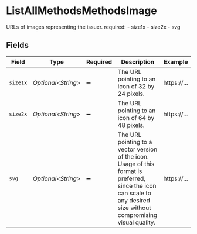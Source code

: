 # ListAllMethodsMethodsImage

URLs of images representing the issuer. required: - size1x - size2x - svg


## Fields

| Field                                                                                                                                                                  | Type                                                                                                                                                                   | Required                                                                                                                                                               | Description                                                                                                                                                            | Example                                                                                                                                                                |
| ---------------------------------------------------------------------------------------------------------------------------------------------------------------------- | ---------------------------------------------------------------------------------------------------------------------------------------------------------------------- | ---------------------------------------------------------------------------------------------------------------------------------------------------------------------- | ---------------------------------------------------------------------------------------------------------------------------------------------------------------------- | ---------------------------------------------------------------------------------------------------------------------------------------------------------------------- |
| `size1x`                                                                                                                                                               | *Optional\<String>*                                                                                                                                                    | :heavy_minus_sign:                                                                                                                                                     | The URL pointing to an icon of 32 by 24 pixels.                                                                                                                        | https://...                                                                                                                                                            |
| `size2x`                                                                                                                                                               | *Optional\<String>*                                                                                                                                                    | :heavy_minus_sign:                                                                                                                                                     | The URL pointing to an icon of 64 by 48 pixels.                                                                                                                        | https://...                                                                                                                                                            |
| `svg`                                                                                                                                                                  | *Optional\<String>*                                                                                                                                                    | :heavy_minus_sign:                                                                                                                                                     | The URL pointing to a vector version of the icon. Usage of this format is preferred, since the icon can scale to any desired size without compromising visual quality. | https://...                                                                                                                                                            |